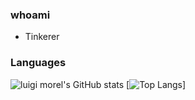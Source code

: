 ### whoami
- Tinkerer

### Languages

![luigi morel's GitHub stats](https://github-readme-stats.vercel.app/api?username=morelmiles&count_private=true&theme=highcontrast)
[![Top Langs](https://github-readme-stats.vercel.app/api/top-langs/?username=morelmiles&layout=compact&count_private=true&theme=highcontrast)]
